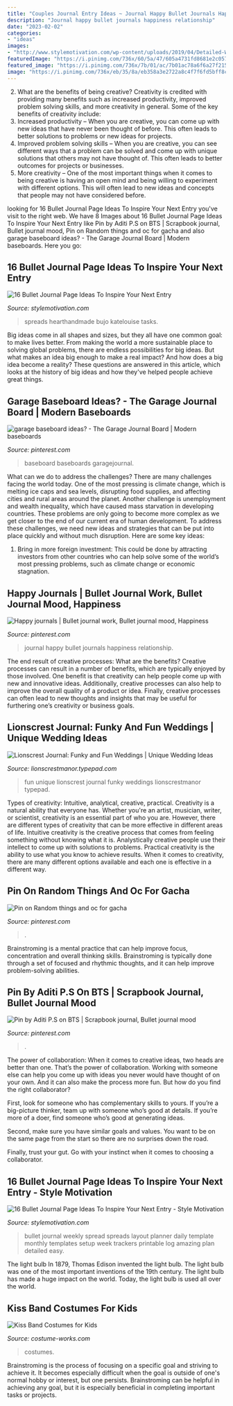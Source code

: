```yaml
---
title: "Couples Journal Entry Ideas ~ Journal Happy Bullet Journals Happiness Relationship"
description: "Journal happy bullet journals happiness relationship"
date: "2023-02-02"
categories:
- "ideas"
images:
- "http://www.stylemotivation.com/wp-content/uploads/2019/04/Detailed-Weekly-Set-Up-Template.jpg"
featuredImage: "https://i.pinimg.com/736x/60/5a/47/605a4731fd8681e2c0579c64182ad123.jpg"
featured_image: "https://i.pinimg.com/736x/7b/01/ac/7b01ac78a6f6a27f215c54e1a059da2b--journals-menu.jpg"
image: "https://i.pinimg.com/736x/eb/35/8a/eb358a3e2722a8c4f7f6fd5bff8cc294.jpg"
---
```



2. What are the benefits of being creative?
Creativity is credited with providing many benefits such as increased productivity, improved problem solving skills, and more creativity in general. Some of the key benefits of creativity include: 
1. Increased productivity – When you are creative, you can come up with new ideas that have never been thought of before. This often leads to better solutions to problems or new ideas for projects. 
2. Improved problem solving skills – When you are creative, you can see different ways that a problem can be solved and come up with unique solutions that others may not have thought of. This often leads to better outcomes for projects or businesses. 
3. More creativity – One of the most important things when it comes to being creative is having an open mind and being willing to experiment with different options. This will often lead to new ideas and concepts that people may not have considered before.

	

		
looking for 16 Bullet Journal Page Ideas To Inspire Your Next Entry you've visit to the right web. We have 8 Images about 16 Bullet Journal Page Ideas To Inspire Your Next Entry like Pin by Aditi P.S on BTS | Scrapbook journal, Bullet journal mood, Pin on Random things and oc for gacha and also garage baseboard ideas? - The Garage Journal Board | Modern baseboards. Here you go:
		
    
## 16 Bullet Journal Page Ideas To Inspire Your Next Entry

<img loading=lazy src="https://www.stylemotivation.com/wp-content/uploads/2019/04/Detailed-Weekly-Set-Up-Template.jpg" onerror="this.onerror=null;this.src='https://tse1.mm.bing.net/th?id=OIP.JCrbn2m8tHimCcoHJWEyZAHaFj&amp;pid=15.1';" alt="16 Bullet Journal Page Ideas To Inspire Your Next Entry">

_Source: stylemotivation.com_

>spreads hearthandmade bujo katelouise tasks. 

	

Big ideas come in all shapes and sizes, but they all have one common goal: to make lives better. From making the world a more sustainable place to solving global problems, there are endless possibilities for big ideas. But what makes an idea big enough to make a real impact? And how does a big idea become a reality? These questions are answered in this article, which looks at the history of big ideas and how they've helped people achieve great things.

    
## Garage Baseboard Ideas? - The Garage Journal Board | Modern Baseboards

<img loading=lazy src="https://i.pinimg.com/736x/29/96/c0/2996c00d545e7360a7f74d864514dac1.jpg" onerror="this.onerror=null;this.src='https://tse3.mm.bing.net/th?id=OIP.YQSuWD7VMguLLYGrf2ZqegHaFj&amp;pid=15.1';" alt="garage baseboard ideas? - The Garage Journal Board | Modern baseboards">

_Source: pinterest.com_

>baseboard baseboards garagejournal. 

	

What can we do to address the challenges?
There are many challenges facing the world today. One of the most pressing is climate change, which is melting ice caps and sea levels, disrupting food supplies, and affecting cities and rural areas around the planet. Another challenge is unemployment and wealth inequality, which have caused mass starvation in developing countries. 
These problems are only going to become more complex as we get closer to the end of our current era of human development. To address these challenges, we need new ideas and strategies that can be put into place quickly and without much disruption. Here are some key ideas: 

1) Bring in more foreign investment: This could be done by attracting investors from other countries who can help solve some of the world’s most pressing problems, such as climate change or economic stagnation.

    
## Happy Journals | Bullet Journal Work, Bullet Journal Mood, Happiness

<img loading=lazy src="https://i.pinimg.com/736x/7b/01/ac/7b01ac78a6f6a27f215c54e1a059da2b--journals-menu.jpg" onerror="this.onerror=null;this.src='https://tse3.mm.bing.net/th?id=OIP.sSNygzXE_Cf61eCxKVd7iQHaJ3&amp;pid=15.1';" alt="Happy journals | Bullet journal work, Bullet journal mood, Happiness">

_Source: pinterest.com_

>journal happy bullet journals happiness relationship. 

	

The end result of creative processes: What are the benefits?
Creative processes can result in a number of benefits, which are typically enjoyed by those involved. One benefit is that creativity can help people come up with new and innovative ideas. Additionally, creative processes can also help to improve the overall quality of a product or idea. Finally, creative processes can often lead to new thoughts and insights that may be useful for furthering one’s creativity or business goals.

    
## Lionscrest Journal: Funky And Fun Weddings | Unique Wedding Ideas

<img loading=lazy src="https://lionscrestmanor.typepad.com/.a/6a010536fb8cdb970b01348285269b970c-600wi" onerror="this.onerror=null;this.src='https://tse1.mm.bing.net/th?id=OIP.UxDVxVQO8JdNMvJUmsFsbADLEy&amp;pid=15.1';" alt="Lionscrest Journal: Funky and Fun Weddings | Unique Wedding Ideas">

_Source: lionscrestmanor.typepad.com_

>fun unique lionscrest journal funky weddings lionscrestmanor typepad. 

	

Types of creativity: Intuitive, analytical, creative, practical.
Creativity is a natural ability that everyone has. Whether you're an artist, musician, writer, or scientist, creativity is an essential part of who you are. However, there are different types of creativity that can be more effective in different areas of life. Intuitive creativity is the creative process that comes from feeling something without knowing what it is. Analystically creative people use their intellect to come up with solutions to problems. Practical creativity is the ability to use what you know to achieve results. When it comes to creativity, there are many different options available and each one is effective in a different way.

    
## Pin On Random Things And Oc For Gacha

<img loading=lazy src="https://i.pinimg.com/736x/eb/35/8a/eb358a3e2722a8c4f7f6fd5bff8cc294.jpg" onerror="this.onerror=null;this.src='https://tse4.mm.bing.net/th?id=OIP.YvnoNTbrP51JUZSjppQwDAHaJ3&amp;pid=15.1';" alt="Pin on Random things and oc for gacha">

_Source: pinterest.com_

>. 

	

Brainstroming is a mental practice that can help improve focus, concentration and overall thinking skills. Brainstroming is typically done through a set of focused and rhythmic thoughts, and it can help improve problem-solving abilities.

    
## Pin By Aditi P.S On BTS | Scrapbook Journal, Bullet Journal Mood

<img loading=lazy src="https://i.pinimg.com/736x/60/5a/47/605a4731fd8681e2c0579c64182ad123.jpg" onerror="this.onerror=null;this.src='https://tse2.mm.bing.net/th?id=OIP.uxcP_ganeNUFcMgyhc2GNwHaHT&amp;pid=15.1';" alt="Pin by Aditi P.S on BTS | Scrapbook journal, Bullet journal mood">

_Source: pinterest.com_

>. 

	

The power of collaboration:
When it comes to creative ideas, two heads are better than one. That’s the power of collaboration.
Working with someone else can help you come up with ideas you never would have thought of on your own. And it can also make the process more fun. But how do you find the right collaborator?

First, look for someone who has complementary skills to yours. If you’re a big-picture thinker, team up with someone who’s good at details. If you’re more of a doer, find someone who’s good at generating ideas.

Second, make sure you have similar goals and values. You want to be on the same page from the start so there are no surprises down the road.

Finally, trust your gut. Go with your instinct when it comes to choosing a collaborator.

    
## 16 Bullet Journal Page Ideas To Inspire Your Next Entry - Style Motivation

<img loading=lazy src="http://www.stylemotivation.com/wp-content/uploads/2019/04/Detailed-Weekly-Set-Up-Template.jpg" onerror="this.onerror=null;this.src='https://tse2.mm.bing.net/th?id=OIP.S6_bO_28o14bfjpyWyT-aQHaFj&amp;pid=15.1';" alt="16 Bullet Journal Page Ideas To Inspire Your Next Entry - Style Motivation">

_Source: stylemotivation.com_

>bullet journal weekly spread spreads layout planner daily template monthly templates setup week trackers printable log amazing plan detailed easy. 

	

The light bulb
In 1879, Thomas Edison invented the light bulb. The light bulb was one of the most important inventions of the 19th century. The light bulb has made a huge impact on the world. Today, the light bulb is used all over the world.

    
## Kiss Band Costumes For Kids

<img loading=lazy src="https://photos.costume-works.com/full/kiss1f.jpg" onerror="this.onerror=null;this.src='https://tse2.mm.bing.net/th?id=OIP.-moC24pqwKpGIIpinZOl2gHaFx&amp;pid=15.1';" alt="Kiss Band Costumes for Kids">

_Source: costume-works.com_

>costumes. 

	

Brainstroming is the process of focusing on a specific goal and striving to achieve it. It becomes especially difficult when the goal is outside of one's normal hobby or interest, but one persists. Brainstroming can be helpful in achieving any goal, but it is especially beneficial in completing important tasks or projects.

